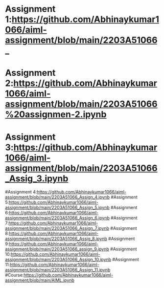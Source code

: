 # Assignment 1:https://github.com/Abhinaykumar1066/aiml-assignment/blob/main/2203A51066_
# Assignment 2:https://github.com/Abhinaykumar1066/aiml-assignment/blob/main/2203A51066%20assignmen-2.ipynb
# Assignment 3:https://github.com/Abhinaykumar1066/aiml-assignment/blob/main/2203A51066_Assig_3.ipynb
#Assignment 4:https://github.com/Abhinaykumar1066/aiml-assignment/blob/main/2203A51066_Assign_4.ipynb
#Assignment 5:https://github.com/Abhinaykumar1066/aiml-assignment/blob/main/2203A51066_Assign_5.ipynb
#Assignment 6:https://github.com/Abhinaykumar1066/aiml-assignment/blob/main/2203A51066_Assign_6.ipynb
#Assignment 7:https://github.com/Abhinaykumar1066/aiml-assignment/blob/main/2203A51066_Assign_7.ipynb
#Assignment 8:https://github.com/Abhinaykumar1066/aiml-assignment/blob/main/2203A51066_Assig_8.ipynb
#Assignment 9:https://github.com/Abhinaykumar1066/aiml-assignment/blob/main/2203A51066_assign_9.ipynb
#Assignment 10:https://github.com/Abhinaykumar1066/aiml-assignment/blob/main/2203A51066_Assign_10.ipynb
#Assignment 11:https://github.com/Abhinaykumar1066/aiml-assignment/blob/main/2203A51066_Assign_11.ipynb
#Course:https://github.com/Abhinaykumar1066/aiml-assignment/blob/main/AIML.ipynb

